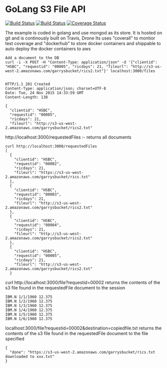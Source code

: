 GoLang S3 File API
======================

[![Build Status](https://travis-ci.org/GarryWright/restfiledelivery.svg?branch=master)](https://travis-ci.org/GarryWright/restfiledelivery)
[![Build Status](https://drone.io/github.com/GarryWright/restFileDelivery/status.png)](https://drone.io/github.com/GarryWright/restFileDelivery/latest)
[![Coverage Status](https://coveralls.io/repos/GarryWright/restFileDelivery/badge.svg?branch=master&service=github)](https://coveralls.io/github/GarryWright/restFileDelivery?branch=master)


The example is coded in golang and use mongod as its store. It is hosted on git and is continously built on 
Travis, Drone
Its uses "coverall" to montior test coverage
and "dockerhub" to store docker containers
and shippable to auto deploy the docker containers to aws

```
Add a document to the DB
curl -i -X POST -H "Content-Type: application/json" -d '{"clientid": "HSBC", "requestid": "00005", "ricdays": 21, "fileurl": "http://s3-us-west-2.amazonaws.com/garrysbucket/rics2.txt"}' localhost:3000/files


HTTP/1.1 201 Created
Content-Type: application/json; charset=UTF-8
Date: Tue, 24 Nov 2015 14:33:59 GMT
Content-Length: 138

{
  "clientid": "HSBC",
  "requestid": "00005",
  "ricdays": 21,
  "fileurl": "http://s3-us-west-2.amazonaws.com/garrysbucket/rics2.txt"
```
http://localhost:3000/requestedFiles :- returns all documents
```
curl http://localhost:3000/requestedFiles
[
  {
    "clientid": "HSBC",
    "requestid": "00002",
    "ricdays": 21,
    "fileurl": "https://s3-us-west-2.amazonaws.com/garrysbucket/rics.txt"
  },
  {
    "clientid": "HSBC",
    "requestid": "00003",
    "ricdays": 21,
    "fileurl": "http://s3-us-west-2.amazonaws.com/garrysbucket/rics2.txt"
  },
  {
    "clientid": "HSBC",
    "requestid": "00004",
    "ricdays": 21,
    "fileurl": "http://s3-us-west-2.amazonaws.com/garrysbucket/rics2.txt"
  },
  {
    "clientid": "HSBC",
    "requestid": "00005",
    "ricdays": 21,
    "fileurl": "http://s3-us-west-2.amazonaws.com/garrysbucket/rics2.txt"
  }
```

curl http://localhost:3000/file?requestid=00002
returns the contents of the s3 file found in the requestedFile document to the session
```
IBM.N 1/1/1960 12.375
IBM.N 1/2/1960 12.375
IBM.N 1/3/1960 12.375
IBM.N 1/4/1960 12.375
IBM.N 1/5/1960 12.375
IBM.N 1/6/1960 12.375

```

localhost:3000/file?requestid=00002&destination=copiedfile.txt
returns the contents of the s3 file found in the requestedFile document to the file specified
```
{
  "done": "https://s3-us-west-2.amazonaws.com/garrysbucket/rics.txt downloaded to xxx.txt"
}
```
